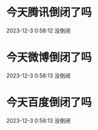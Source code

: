 # 今天腾讯倒闭了吗

2023-12-3 0:58:12 没倒闭

# 今天微博倒闭了吗

2023-12-3 0:58:13 没倒闭

# 今天百度倒闭了吗

2023-12-3 0:58:13 没倒闭

